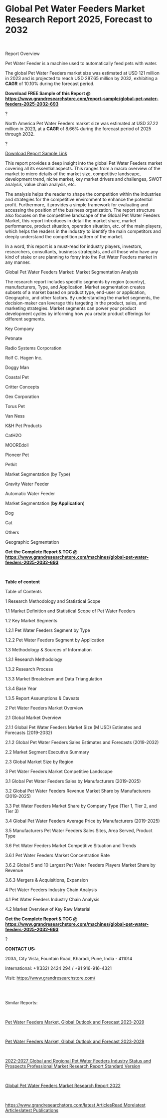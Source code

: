 <h1>Global Pet Water Feeders Market Research Report 2025, Forecast to 2032</h1><br/><p>Report Overview</p>
 
 
 
 <p>Pet Water Feeder is a machine used to automatically feed pets with water.</p>
 
 
 
 <p>The global Pet Water Feeders market size was estimated at USD 121 million in 2023 and is projected to reach USD 287.65 million by 2032, exhibiting a <strong>CAGR</strong> of 10.10% during the forecast period.</p>
 
 
 
 <div><b>Download FREE Sample of this Report @ <a href="https://www.grandresearchstore.com/report-sample/global-pet-water-feeders-2025-2032-693">https://www.grandresearchstore.com/report-sample/global-pet-water-feeders-2025-2032-693</a></b></div>
 
 
 
 <p>? </p>
 
 
 
 <p>North America Pet Water Feeders market size was estimated at USD 37.22 million in 2023, at a <strong>CAGR</strong> of 8.66% during the forecast period of 2025 through 2032.</p>
 
 
 
 <p>? </p>
 
 
 
 <p><a href="https://www.grandresearchstore.com/mr-admin/report-sample/global-pet-water-feeders-2025-2032-693">Download Report Sample Link</a></p>
 
 
 
 <p>This report provides a deep insight into the global Pet Water Feeders market covering all its essential aspects. This ranges from a macro overview of the market to micro details of the market size, competitive landscape, development trend, niche market, key market drivers and challenges, SWOT analysis, value chain analysis, etc.</p>
 
 
 
 <p>The analysis helps the reader to shape the competition within the industries and strategies for the competitive environment to enhance the potential profit. Furthermore, it provides a simple framework for evaluating and accessing the position of the business organization. The report structure also focuses on the competitive landscape of the Global Pet Water Feeders Market, this report introduces in detail the market share, market performance, product situation, operation situation, etc. of the main players, which helps the readers in the industry to identify the main competitors and deeply understand the competition pattern of the market.</p>
 
 
 
 <p>In a word, this report is a must-read for industry players, investors, researchers, consultants, business strategists, and all those who have any kind of stake or are planning to foray into the Pet Water Feeders market in any manner.</p>
 
 
 
 <p>Global Pet Water Feeders Market: Market Segmentation Analysis</p>
 
 
 
 <p>The research report includes specific segments by region (country), manufacturers, Type, and Application. Market segmentation creates subsets of a market based on product type, end-user or application, Geographic, and other factors. By understanding the market segments, the decision-maker can leverage this targeting in the product, sales, and marketing strategies. Market segments can power your product development cycles by informing how you create product offerings for different segments.</p>
 
 
 
 <p>Key Company</p>
 
 
 
 <p>Petmate</p>
 
 
 
 <p>Radio Systems Corporation</p>
 
 
 
 <p>Rolf C. Hagen Inc.</p>
 
 
 
 <p>Doggy Man</p>
 
 
 
 <p>Coastal Pet</p>
 
 
 
 <p>Critter Concepts</p>
 
 
 
 <p>Gex Corporation</p>
 
 
 
 <p>Torus Pet</p>
 
 
 
 <p>Van Ness</p>
 
 
 
 <p>K&H Pet Products</p>
 
 
 
 <p>CatH2O</p>
 
 
 
 <p>MOOREdoll</p>
 
 
 
 <p>Pioneer Pet</p>
 
 
 
 <p>Petkit</p>
 
 
 
 <p>Market Segmentation (by Type)</p>
 
 
 
 <p>Gravity Water Feeder</p>
 
 
 
 <p>Automatic Water Feeder</p>
 
 
 
 <p>Market Segmentation (<strong>by Application</strong>)</p>
 
 
 
 <p>Dog</p>
 
 
 
 <p>Cat</p>
 
 
 
 <p>Others</p>
 
 
 
 <p>Geographic Segmentation</p>
 
 
 
 <div><b>Get the Complete Report & TOC @ <a href="https://www.grandresearchstore.com/machines/global-pet-water-feeders-2025-2032-693">https://www.grandresearchstore.com/machines/global-pet-water-feeders-2025-2032-693</a></b></div>
 
 
 
 <p><br />
 
 <b>Table of content</b></p>
 
 
 
 <p>Table of Contents<br />
 
 1 Research Methodology and Statistical Scope<br />
 
 1.1 Market Definition and Statistical Scope of Pet Water Feeders<br />
 
 1.2 Key Market Segments<br />
 
 1.2.1 Pet Water Feeders Segment by Type<br />
 
 1.2.2 Pet Water Feeders Segment by Application<br />
 
 1.3 Methodology & Sources of Information<br />
 
 1.3.1 Research Methodology<br />
 
 1.3.2 Research Process<br />
 
 1.3.3 Market Breakdown and Data Triangulation<br />
 
 1.3.4 Base Year<br />
 
 1.3.5 Report Assumptions & Caveats<br />
 
 2 Pet Water Feeders Market Overview<br />
 
 2.1 Global Market Overview<br />
 
 2.1.1 Global Pet Water Feeders Market Size (M USD) Estimates and Forecasts (2019-2032)<br />
 
 2.1.2 Global Pet Water Feeders Sales Estimates and Forecasts (2019-2032)<br />
 
 2.2 Market Segment Executive Summary<br />
 
 2.3 Global Market Size by Region<br />
 
 3 Pet Water Feeders Market Competitive Landscape<br />
 
 3.1 Global Pet Water Feeders Sales by Manufacturers (2019-2025)<br />
 
 3.2 Global Pet Water Feeders Revenue Market Share by Manufacturers (2019-2025)<br />
 
 3.3 Pet Water Feeders Market Share by Company Type (Tier 1, Tier 2, and Tier 3)<br />
 
 3.4 Global Pet Water Feeders Average Price by Manufacturers (2019-2025)<br />
 
 3.5 Manufacturers Pet Water Feeders Sales Sites, Area Served, Product Type<br />
 
 3.6 Pet Water Feeders Market Competitive Situation and Trends<br />
 
 3.6.1 Pet Water Feeders Market Concentration Rate<br />
 
 3.6.2 Global 5 and 10 Largest Pet Water Feeders Players Market Share by Revenue<br />
 
 3.6.3 Mergers & Acquisitions, Expansion<br />
 
 4 Pet Water Feeders Industry Chain Analysis<br />
 
 4.1 Pet Water Feeders Industry Chain Analysis<br />
 
 4.2 Market Overview of Key Raw Material</p>
 
 
 
 <div><b>Get the Complete Report & TOC @ <a href="https://www.grandresearchstore.com/machines/global-pet-water-feeders-2025-2032-693">https://www.grandresearchstore.com/machines/global-pet-water-feeders-2025-2032-693</a></b></div>
 
 
 
 <p>? </p>
 
 
 
 <p><b>CONTACT US:</b><br />
 
 203A, City Vista, Fountain Road, Kharadi, Pune, India - 411014<br />
 
 International: +1(332) 2424 294 / +91 916-916-4321<br />
 
 Visit: <a href="https://www.grandresearchstore.com/">https://www.grandresearchstore.com/</a><br />
 
 <br />
 
 <br />
 
 Similar Reports:<br />
 
 <br />
 
 <a href="https://www.grandresearchstore.com/machines/global-pet-water-feeders-forecast-2023-2029-148">Pet Water Feeders Market, Global Outlook and Forecast 2023-2029</a><br />
 
 <br />
 
 <a href="https://www.grandresearchstore.com/machines/global-pet-water-feeders-forecast-2023-2029-34">Pet Water Feeders Market, Global Outlook and Forecast 2023-2029</a><br />
 
 <br />
 
 <a href="https://www.grandresearchstore.com/machines/global-regional-pet-water-feeders-2022-2027-773">2022-2027 Global and Regional Pet Water Feeders Industry Status and Prospects Professional Market Research Report Standard Version</a><br />
 
 <br />
 
 <a href="https://www.grandresearchstore.com/machines/global-pet-water-feeders-2022-266">Global Pet Water Feeders Market Research Report 2022</a><br />
 
 <br />
 
 <a href="https://gyeongbokgung.com">https://www.grandresearchstore.com/</a><a href="https://hallyeomaritime.com">latest Articles</a><a href="https://jingwansa.com">Read More</a><a href="https://nguoiviet.jp/">latest Articles</a><a href="https://www.intelmarketresearch.com/">latest Publications</a></p>